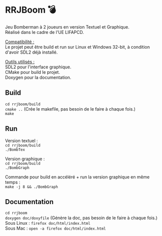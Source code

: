 # RRJBoom 💣  
Jeu Bomberman à 2 joueurs en version Textuel et Graphique.  
Réalisé dans le cadre de l'UE LIFAPCD.  
  
<ins>Compatibilité :</ins>  
Le projet peut être build et run sur Linux et Windows 32-bit, à condition d'avoir SDL2 déjà installé.
  
<ins>Outils utilisés :</ins>  
SDL2 pour l'interface graphique.  
CMake pour build le projet.  
Doxygen pour la documentation.  
  
## Build  
``cd rrjboom/build``  
``cmake ..`` (Crée le makefile, pas besoin de le faire à chaque fois.)  
``make``  
  
## Run  
Version textuel :  
``cd rrjboom/build``  
``./BombTex``  
  
Version graphique :  
``cd rrjboom/build``  
``./BombGraph``  

Commande pour build en accéléré + run la version graphique en même temps :  
``make -j 8 && ./BombGraph``  
  
## Documentation  
``cd rrjboom``  
``doxygen doc/doxyfile`` (Génère la doc, pas besoin de le faire à chaque fois.)  
Sous Linux : ``firefox doc/html/index.html``  
Sous Mac : ``open -a firefox doc/html/index.html``
